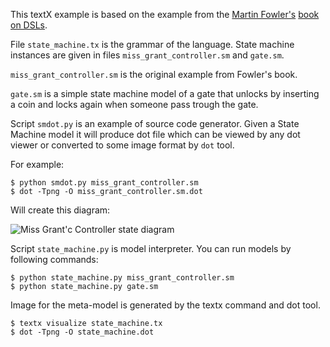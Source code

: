 This textX example is based on the example from the [Martin
Fowler's](http://www.martinfowler.com/aboutMe.html) [book on
DSLs](http://www.martinfowler.com/books/dsl.html).

File `state_machine.tx` is the grammar of the language. State machine instances
are given in files `miss_grant_controller.sm` and  `gate.sm`.

`miss_grant_controller.sm` is the original example from Fowler's book.

`gate.sm` is a simple state machine model of a gate that unlocks by inserting
a coin and locks again when someone pass trough the gate.

Script `smdot.py` is an example of source code generator. Given a State Machine
model it will produce dot file which can be viewed by any dot viewer or
converted to some image format by `dot` tool.

For example:

    $ python smdot.py miss_grant_controller.sm
    $ dot -Tpng -O miss_grant_controller.sm.dot

Will create this diagram:

![Miss Grant'c Controller state diagram](https://github.com/igordejanovic/textX/blob/master/examples/StateMachine/miss_grant_controller.dot.png)

Script `state_machine.py` is model interpreter. You can run models by 
following commands:

    $ python state_machine.py miss_grant_controller.sm
    $ python state_machine.py gate.sm

Image for the meta-model is generated by the textx command and dot tool.

    $ textx visualize state_machine.tx
    $ dot -Tpng -O state_machine.dot
